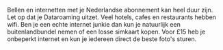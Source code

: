 Bellen en internetten met je Nederlandse abonnement kan heel duur zijn. 
Let op dat je Dataroaming uitzet. Veel hotels, cafes en restaurants 
hebben wifi. Ben je een echte internet junkie dan kun je natuurlijk 
een buitenlandbundel nemen of een losse simkaart kopen. 
Voor £15 heb je onbeperkt internet en kun je iedereen direct 
de beste foto's sturen.


